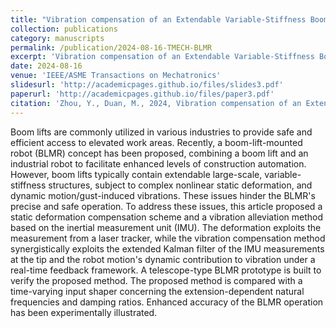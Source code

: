 ```yaml
---
title: "Vibration compensation of an Extendable Variable-Stiffness Boom-Lift-Mounted Robot"
collection: publications
category: manuscripts
permalink: /publication/2024-08-16-TMECH-BLMR
excerpt: 'Vibration compensation of an Extendable Variable-Stiffness Boom-Lift-Mounted Robot'
date: 2024-08-16
venue: 'IEEE/ASME Transactions on Mechatronics'
slidesurl: 'http://academicpages.github.io/files/slides3.pdf'
paperurl: 'http://academicpages.github.io/files/paper3.pdf'
citation: 'Zhou, Y., Duan, M., 2024, Vibration compensation of an Extendable Variable-Stiffness Boom-Lift-Mounted Robot, IEEE/ASME Transactions on Mechatronics, 29(4), pp.2812-2820.'
---
```


Boom lifts are commonly utilized in various industries to provide safe and efficient access to elevated work areas. Recently, a boom-lift-mounted robot (BLMR) concept has been proposed, combining a boom lift and an industrial robot to facilitate enhanced levels of construction automation. However, boom lifts typically contain extendable large-scale, variable-stiffness structures, subject to complex nonlinear static deformation, and dynamic motion/gust-induced vibrations. These issues hinder the BLMR's precise and safe operation. To address these issues, this article proposed a static deformation compensation scheme and a vibration alleviation method based on the inertial measurement unit (IMU). The deformation exploits the measurement from a laser tracker, while the vibration compensation method synergistically exploits the extended Kalman filter of the IMU measurements at the tip and the robot motion's dynamic contribution to vibration under a real-time feedback framework. A telescope-type BLMR prototype is built to verify the proposed method. The proposed method is compared with a time-varying input shaper concerning the extension-dependent natural frequencies and damping ratios. Enhanced accuracy of the BLMR operation has been experimentally illustrated.
